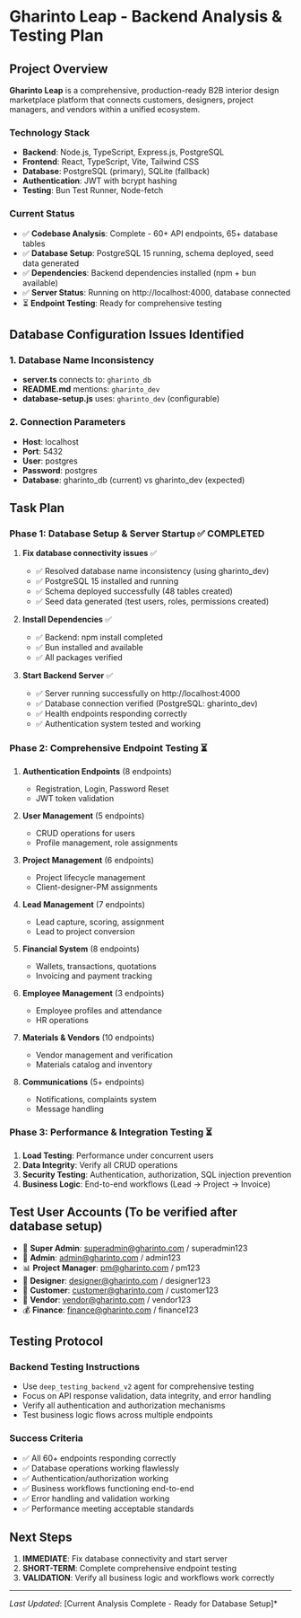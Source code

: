 # Gharinto Leap - Backend Analysis & Testing Plan

## Project Overview
**Gharinto Leap** is a comprehensive, production-ready B2B interior design marketplace platform that connects customers, designers, project managers, and vendors within a unified ecosystem.

### Technology Stack
- **Backend**: Node.js, TypeScript, Express.js, PostgreSQL
- **Frontend**: React, TypeScript, Vite, Tailwind CSS  
- **Database**: PostgreSQL (primary), SQLite (fallback)
- **Authentication**: JWT with bcrypt hashing
- **Testing**: Bun Test Runner, Node-fetch

### Current Status
- ✅ **Codebase Analysis**: Complete - 60+ API endpoints, 65+ database tables
- ✅ **Database Setup**: PostgreSQL 15 running, schema deployed, seed data generated
- ✅ **Dependencies**: Backend dependencies installed (npm + bun available)
- ✅ **Server Status**: Running on http://localhost:4000, database connected
- ⏳ **Endpoint Testing**: Ready for comprehensive testing

## Database Configuration Issues Identified

### 1. Database Name Inconsistency
- **server.ts** connects to: `gharinto_db`
- **README.md** mentions: `gharinto_dev`
- **database-setup.js** uses: `gharinto_dev` (configurable)

### 2. Connection Parameters
- **Host**: localhost
- **Port**: 5432
- **User**: postgres  
- **Password**: postgres
- **Database**: gharinto_db (current) vs gharinto_dev (expected)

## Task Plan

### Phase 1: Database Setup & Server Startup ✅ COMPLETED
1. **Fix database connectivity issues** ✅
   - ✅ Resolved database name inconsistency (using gharinto_dev)
   - ✅ PostgreSQL 15 installed and running
   - ✅ Schema deployed successfully (48 tables created)
   - ✅ Seed data generated (test users, roles, permissions created)

2. **Install Dependencies** ✅
   - ✅ Backend: npm install completed
   - ✅ Bun installed and available
   - ✅ All packages verified

3. **Start Backend Server** ✅
   - ✅ Server running successfully on http://localhost:4000
   - ✅ Database connection verified (PostgreSQL: gharinto_dev)
   - ✅ Health endpoints responding correctly
   - ✅ Authentication system tested and working

### Phase 2: Comprehensive Endpoint Testing ⏳
1. **Authentication Endpoints** (8 endpoints)
   - Registration, Login, Password Reset
   - JWT token validation

2. **User Management** (5 endpoints)  
   - CRUD operations for users
   - Profile management, role assignments

3. **Project Management** (6 endpoints)
   - Project lifecycle management
   - Client-designer-PM assignments

4. **Lead Management** (7 endpoints)
   - Lead capture, scoring, assignment
   - Lead to project conversion

5. **Financial System** (8 endpoints)
   - Wallets, transactions, quotations
   - Invoicing and payment tracking

6. **Employee Management** (3 endpoints)
   - Employee profiles and attendance
   - HR operations

7. **Materials & Vendors** (10 endpoints)
   - Vendor management and verification
   - Materials catalog and inventory

8. **Communications** (5+ endpoints)
   - Notifications, complaints system
   - Message handling

### Phase 3: Performance & Integration Testing ⏳
1. **Load Testing**: Performance under concurrent users
2. **Data Integrity**: Verify all CRUD operations
3. **Security Testing**: Authentication, authorization, SQL injection prevention
4. **Business Logic**: End-to-end workflows (Lead → Project → Invoice)

## Test User Accounts (To be verified after database setup)
- 👑 **Super Admin**: superadmin@gharinto.com / superadmin123
- 🔧 **Admin**: admin@gharinto.com / admin123  
- 📊 **Project Manager**: pm@gharinto.com / pm123
- 🎨 **Designer**: designer@gharinto.com / designer123
- 👤 **Customer**: customer@gharinto.com / customer123
- 🏪 **Vendor**: vendor@gharinto.com / vendor123
- 💰 **Finance**: finance@gharinto.com / finance123

## Testing Protocol

### Backend Testing Instructions
- Use `deep_testing_backend_v2` agent for comprehensive testing
- Focus on API response validation, data integrity, and error handling
- Verify all authentication and authorization mechanisms
- Test business logic flows across multiple endpoints

### Success Criteria
- ✅ All 60+ endpoints responding correctly
- ✅ Database operations working flawlessly  
- ✅ Authentication/authorization working
- ✅ Business workflows functioning end-to-end
- ✅ Error handling and validation working
- ✅ Performance meeting acceptable standards

## Next Steps
1. **IMMEDIATE**: Fix database connectivity and start server
2. **SHORT-TERM**: Complete comprehensive endpoint testing
3. **VALIDATION**: Verify all business logic and workflows work correctly

---
*Last Updated*: [Current Analysis Complete - Ready for Database Setup]*